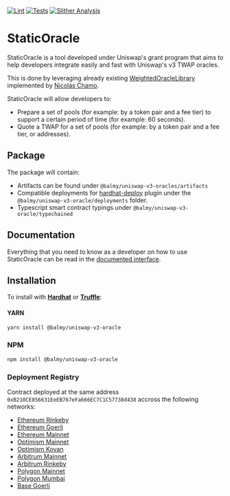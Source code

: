 [![Lint](https://github.com/Balmy-protocol/uniswap-v3-oracle/actions/workflows/lint.yml/badge.svg?branch=main)](https://github.com/Balmy-protocol/uniswap-v3-oracle/actions/workflows/lint.yml)
[![Tests](https://github.com/Balmy-protocol/uniswap-v3-oracle/actions/workflows/tests.yml/badge.svg?branch=main)](https://github.com/Balmy-protocol/uniswap-v3-oracle/actions/workflows/tests.yml)
[![Slither Analysis](https://github.com/Balmy-protocol/uniswap-v3-oracle/actions/workflows/slither.yml/badge.svg?branch=main)](https://github.com/Balmy-protocol/uniswap-v3-oracle/actions/workflows/slither.yml)

# StaticOracle

StaticOracle is a tool developed under Uniswap's grant program that aims to help developers integrate easily and fast with Uniswap's v3 TWAP oracles.

This is done by leveraging already existing [WeightedOracleLibrary](https://github.com/Uniswap/v3-periphery/pull/146) implemented by [Nicolás Chamo](https://github.com/nchamo).

StaticOracle will allow developers to:

- Prepare a set of pools (for example: by a token pair and a fee tier) to support a certain period of time (for example: 60 seconds).
- Quote a TWAP for a set of pools (for example: by a token pair and a fee tier, or addresses).

## Package

The package will contain:

- Artifacts can be found under `@balmy/uniswap-v3-oracles/artifacts`
- Compatible deployments for [hardhat-deploy](https://github.com/wighawag/hardhat-deploy) plugin under the `@balmy/uniswap-v3-oracle/deployments` folder.
- Typescript smart contract typings under `@balmy/uniswap-v3-oracle/typechained`

## Documentation

Everything that you need to know as a developer on how to use StaticOracle can be read in the [documented interface](./solidity/interfaces/IStaticOracle.sol).

## Installation

To install with [**Hardhat**](https://github.com/nomiclabs/hardhat) or [**Truffle**](https://github.com/trufflesuite/truffle):

#### YARN

```sh
yarn install @balmy/uniswap-v3-oracle
```

### NPM

```sh
npm install @balmy/uniswap-v3-oracle
```

### Deployment Registry

Contract deployed at the same address `0xB210CE856631EeEB767eFa666EC7C1C57738d438` accross the following networks:

- [Ethereum Rinkeby](https://rinkeby.etherscan.io/address/0xB210CE856631EeEB767eFa666EC7C1C57738d438)
- [Ethereum Goerli](https://goerli.etherscan.io/address/0xB210CE856631EeEB767eFa666EC7C1C57738d438)
- [Ethereum Mainnet](https://etherscan.io/address/0xB210CE856631EeEB767eFa666EC7C1C57738d438)
- [Optimism Mainnet](https://optimistic.etherscan.io/address/0xB210CE856631EeEB767eFa666EC7C1C57738d438)
- [Optimism Kovan](https://kovan-optimistic.etherscan.io/address/0xB210CE856631EeEB767eFa666EC7C1C57738d438)
- [Arbitrum Mainnet](https://arbiscan.io/address/0xB210CE856631EeEB767eFa666EC7C1C57738d438)
- [Arbitrum Rinkeby](https://testnet.arbiscan.io/address/0xB210CE856631EeEB767eFa666EC7C1C57738d438)
- [Polygon Mainnet](https://polygonscan.com/address/0xB210CE856631EeEB767eFa666EC7C1C57738d438)
- [Polygon Mumbai](https://mumbai.polygonscan.com/address/0xB210CE856631EeEB767eFa666EC7C1C57738d438)
- [Base Goerli](https://goerli.basescan.org/address/0xB210CE856631EeEB767eFa666EC7C1C57738d438)

